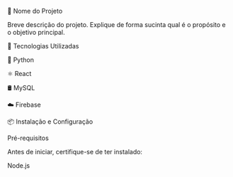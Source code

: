 📌 Nome do Projeto

Breve descrição do projeto. Explique de forma sucinta qual é o propósito e o objetivo principal.

🚀 Tecnologias Utilizadas

🐍 Python

⚛️ React

🛢️ MySQL

☁️ Firebase

📦 Instalação e Configuração

Pré-requisitos

Antes de iniciar, certifique-se de ter instalado:

Node.js

